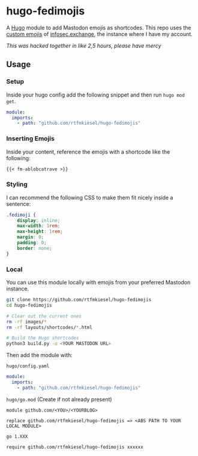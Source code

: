 # hugo-fedimojis
A [Hugo](https://gohugo.io/) module to add Mastodon emojis as shortcodes. This repo uses the [custom emojis](https://emojos.in/infosec.exchange?show_animated=true) of [infosec.exchange](https://infosec.exchange/), the instance where I have my account. 

*This was hacked together in like 2,5 hours, please have mercy*

## Usage
### Setup
Inside your hugo config add the following snippet and then run `hugo mod get`.

```yaml
module:
  imports:
    - path: "github.com/rtfmkiesel/hugo-fedimojis"
```

### Inserting Emojis
Inside your content, reference the emojis with a shortcode like the following:
```md
{{< fm-ablobcatrave >}}
```

### Styling
I can recommend the following CSS to make them fit nicely inside a sentence:
```css
.fedimoji {
	display: inline;
	max-width: 1rem;
	max-height: 1rem;
	margin: 0;
	padding: 0;
	border: none;
}
```

### Local
You can use this module locally with emojis from your preferred Mastodon instance. 
```sh
git clone https://github.com/rtfmkiesel/hugo-fedimojis
cd hugo-fedimojis

# Clear out the current ones
rm -rf images/*
rm -rf layouts/shortcodes/*.html

# Build the Hugo shortcodes
python3 build.py -u <YOUR MASTODON URL>
```

Then add the module with:

`hugo/config.yaml`
```yaml
module:
  imports:
    - path: "github.com/rtfmkiesel/hugo-fedimojis"
```

`hugo/go.mod` (Create if not already present)
```
module github.com/<YOU>/<YOURBLOG>

replace github.com/rtfmkiesel/hugo-fedimojis => <ABS PATH TO YOUR LOCAL MODULE>

go 1.XXX

require github.com/rtfmkiesel/hugo-fedimojis xxxxxx
```